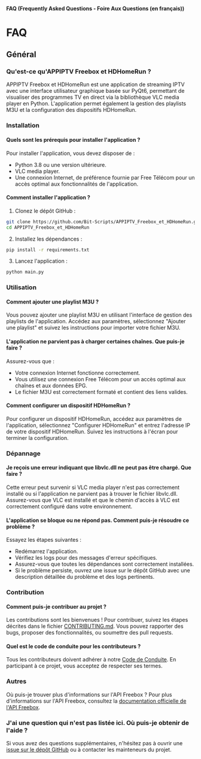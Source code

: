 #### FAQ (Frequently Asked Questions - Foire Aux Questions (en français))
  
# FAQ
  
## Général
  
### Qu'est-ce qu'APPIPTV Freebox et HDHomeRun ?
  
APPIPTV Freebox et HDHomeRun est une application de streaming IPTV avec une interface utilisateur graphique basée sur PyQt6, permettant de visualiser des programmes TV en direct via la bibliothèque VLC media player en Python. L'application permet également la gestion des playlists M3U et la configuration des dispositifs HDHomeRun.
  
### Installation
  
#### Quels sont les prérequis pour installer l'application ?
  
Pour installer l'application, vous devez disposer de :
  
* Python 3.8 ou une version ultérieure.
* VLC media player.
* Une connexion Internet, de préférence fournie par Free Télécom pour un accès optimal aux fonctionnalités de l'application.
  
#### Comment installer l'application ?
  
1. Clonez le dépôt GitHub :
  
```bash
git clone https://github.com/Bit-Scripts/APPIPTV_Freebox_et_HDHomeRun.git
cd APPIPTV_Freebox_et_HDHomeRun
```
  
2. Installez les dépendances :
  
```bash
pip install -r requirements.txt
```
  
3. Lancez l'application :
  
```bash
python main.py
```
  
### Utilisation
  
#### Comment ajouter une playlist M3U ?
  
Vous pouvez ajouter une playlist M3U en utilisant l'interface de gestion des playlists de l'application. Accédez aux paramètres, sélectionnez "Ajouter une playlist" et suivez les instructions pour importer votre fichier M3U.

#### L'application ne parvient pas à charger certaines chaînes. Que puis-je faire ?
  
Assurez-vous que :
  
* Votre connexion Internet fonctionne correctement.
* Vous utilisez une connexion Free Télécom pour un accès optimal aux chaînes et aux données EPG.
* Le fichier M3U est correctement formaté et contient des liens valides.
  
#### Comment configurer un dispositif HDHomeRun ?
   
Pour configurer un dispositif HDHomeRun, accédez aux paramètres de l'application, sélectionnez "Configurer HDHomeRun" et entrez l'adresse IP de votre dispositif HDHomeRun. Suivez les instructions à l'écran pour terminer la configuration.
  
### Dépannage
  
#### Je reçois une erreur indiquant que libvlc.dll ne peut pas être chargé. Que faire ?
  
Cette erreur peut survenir si VLC media player n'est pas correctement installé ou si l'application ne parvient pas à trouver le fichier libvlc.dll. Assurez-vous que VLC est installé et que le chemin d'accès à VLC est correctement configuré dans votre environnement.
  
#### L'application se bloque ou ne répond pas. Comment puis-je résoudre ce problème ?
  
Essayez les étapes suivantes :
  
* Redémarrez l'application.
* Vérifiez les logs pour des messages d'erreur spécifiques.
* Assurez-vous que toutes les dépendances sont correctement installées.
* Si le problème persiste, ouvrez une issue sur le dépôt GitHub avec une description détaillée du problème et des logs pertinents.

### Contribution
  
#### Comment puis-je contribuer au projet ?
  
Les contributions sont les bienvenues ! Pour contribuer, suivez les étapes décrites dans le fichier [CONTRIBUTING.md](../.github/CONTRIBUTING.md). Vous pouvez rapporter des bugs, proposer des fonctionnalités, ou soumettre des pull requests.
   
#### Quel est le code de conduite pour les contributeurs ?
Tous les contributeurs doivent adhérer à notre [Code de Conduite](../.github/CODE_OF_CONDUCT.md). En participant à ce projet, vous acceptez de respecter ses termes.
  
### Autres
   
Où puis-je trouver plus d'informations sur l'API Freebox ?
Pour plus d'informations sur l'API Freebox, consultez la [documentation officielle de l'API Freebox](https://dev.freebox.fr/sdk/os/).
  
### J'ai une question qui n'est pas listée ici. Où puis-je obtenir de l'aide ?
   
Si vous avez des questions supplémentaires, n'hésitez pas à ouvrir une [issue sur le dépôt GitHub](https://github.com/Bit-Scripts/APPIPTV_Freebox_et_HDHomeRun/issues) ou à contacter les mainteneurs du projet.